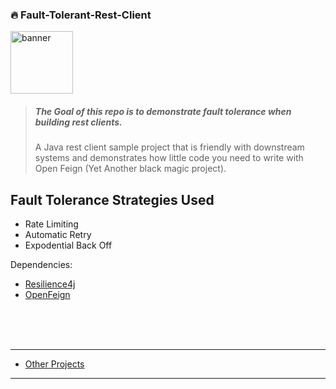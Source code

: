 ### 🔥 Fault-Tolerant-Rest-Client

<img src="https://user-images.githubusercontent.com/15834648/175644089-65fefeb5-2511-43d4-9fa1-1d3cd9ea0966.png" 
 alt="banner" 
 width="100"/>


> ##### The Goal of this repo is to demonstrate fault tolerance when building rest clients.
> A Java rest client sample project that is friendly with downstream systems and demonstrates
> how little code you need to write with Open Feign (Yet Another black magic project).

## Fault Tolerance Strategies Used
 - Rate Limiting
 - Automatic Retry 
 - Expodential Back Off

Dependencies:
- [Resilience4j](https://github.com/resilience4j/resilience4j) 
- [OpenFeign](https://spring.io/projects/spring-cloud-openfeign)

<br/>
<br/>
<br/>

---
 - [Other Projects](https://github.com/nphotchkin/My-Projects)
---
